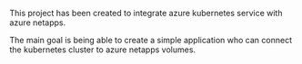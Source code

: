 This project has been created to integrate azure kubernetes service with azure netapps.

The main goal is being able to create a simple application who can connect the kubernetes cluster to azure netapps volumes.